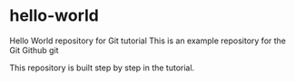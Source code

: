 # hello-world
Hello World repository for Git tutorial
This is an example repository for the Git 
Github
git

This repository is built step by step in the tutorial.

